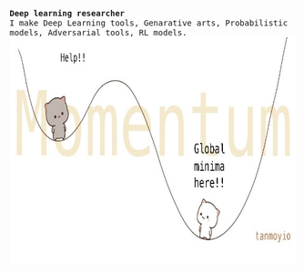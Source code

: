 <p>
 <samp><b>Deep learning researcher</b><br>I make Deep Learning tools, Genarative arts, Probabilistic models, Adversarial tools, RL models.</samp>
<img src='https://github.com/tanmoyio/tanmoyio/blob/master/momentum.JPG?raw=true' height='400px'>
 </p>


<!--
**tanmoyio/tanmoyio** is a ✨ _special_ ✨ repository because its `README.md` (this file) appears on your GitHub profile.

Here are some ideas to get you started:

- 🔭 I’m currently working on ...
- 🌱 I’m currently learning ...
- 👯 I’m looking to collaborate on ...
- 🤔 I’m looking for help with ...
- 💬 Ask me about ...
- 📫 How to reach me: ...
- 😄 Pronouns: ...
- ⚡ Fun fact: ...
-->
